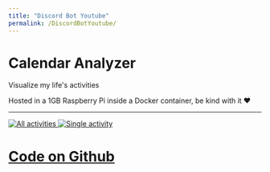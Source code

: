 ```yaml
---
title: "Discord Bot Youtube"
permalink: /DiscordBotYoutube/
---
```


# Calendar Analyzer

Visualize my life's activities

Hosted in a 1GB Raspberry Pi inside a Docker container, be kind with it ❤️

---

[
![All activities](https://i.imgur.com/KNwPSST.png)
![Single activity](https://i.imgur.com/uX8VCSD.png)
](http://raspberry.gleeze.com:8501/)

# [Code on Github](https://github.com/MarcoDiFrancesco/CalendarAnalyzer)
